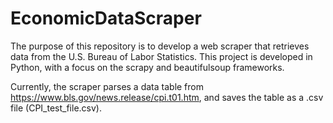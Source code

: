 # EconomicDataScraper

The purpose of this repository is to develop a web scraper that retrieves data from the U.S. Bureau of Labor Statistics. This project is developed in Python, with a focus on the scrapy and beautifulsoup frameworks.

Currently, the scraper parses a data table from <a href="https://www.bls.gov/news.release/cpi.t01.htm">https://www.bls.gov/news.release/cpi.t01.htm</a>, and saves the table as a .csv file (CPI_test_file.csv).
